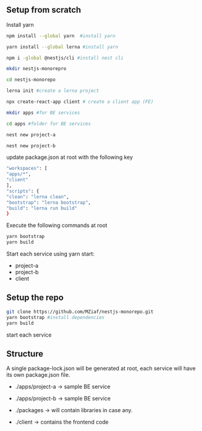 ## Setup from scratch

Install yarn

```bash
npm install --global yarn  #install yarn

yarn install --global lerna #install yarn

npm i -global @nestjs/cli #install nest cli

mkdir nestjs-monorepro

cd nestjs-monorepo

lerna init #create a lerna project

npx create-react-app client # create a client app (FE)

mkdir apps #for BE services

cd apps #folder for BE services

nest new project-a

nest new project-b
```

update package.json at root with the following key

```bash
"workspaces": [
"apps/*",
"client"
],
"scripts": {
"clean": "lerna clean",
"bootstrap": "lerna bootstrap",
"build": "lerna run build"
}
```

Execute the following commands at root

```bash
yarn bootstrap
yarn build
```

Start each service using yarn start:

- project-a
- project-b
- client

## Setup the repo

```bash
git clone https://github.com/MZiaf/nestjs-monorepo.git
yarn bootstrap #install dependencies
yarn build 
```

start each service

## Structure

A single package-lock.json will be generated at root, each service will have its own package.json file.

- ./apps/project-a → sample BE service

- ./apps/project-b → sample BE service

- ./packages → will contain libraries in case any.

- ./client → contains the frontend code



